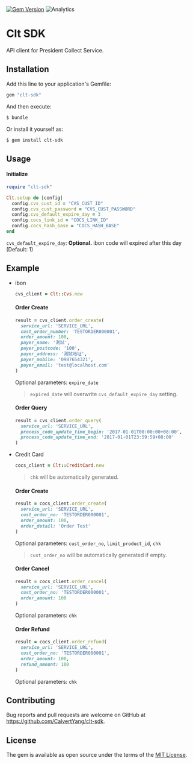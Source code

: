 [![Gem Version](https://badge.fury.io/rb/clt-sdk.svg)](http://badge.fury.io/rb/clt-sdk)
![Analytics](https://ga-beacon.appspot.com/UA-44933497-3/CalvertYang/clt-sdk?pixel)

# Clt SDK

API client for President Collect Service.

## Installation

Add this line to your application's Gemfile:

```ruby
gem "clt-sdk"
```

And then execute:

```bash
$ bundle
```

Or install it yourself as:

```bash
$ gem install clt-sdk
```

## Usage

#### Initialize

```ruby
require "clt-sdk"

Clt.setup do |config|
  config.cvs_cust_id = "CVS_CUST_ID"
  config.cvs_cust_password = "CVS_CUST_PASSWORD"
  config.cvs_default_expire_day = 3
  config.cocs_link_id = "COCS_LINK_ID"
  config.cocs_hash_base = "COCS_HASH_BASE"
end
```

`cvs_default_expire_day`: **Optional.** ibon code will expired after this day (Default: 1)

## Example

* ibon

  ```ruby
  cvs_client = Clt::Cvs.new
  ```

  #### Order Create

  ```ruby
  result = cvs_client.order_create(
    service_url: 'SERVICE_URL',
    cust_order_number: 'TESTORDER000001',
    order_amount: 100,
    payer_name: '測試',
    payer_postcode: '100',
    payer_address: '測試地址',
    payer_mobile: '0987654321',
    payer_email: 'test@localhost.com'
  )
  ```

  Optional parameters: `expire_date`

  > `expired_date` will overwrite `cvs_default_expire_day` setting.

  #### Order Query

  ```ruby
  result = cvs_client.order_query(
    service_url: 'SERVICE_URL',
    process_code_update_time_begin: '2017-01-01T00:00:00+08:00',
    process_code_update_time_end: '2017-01-01T23:59:59+08:00'
  )
  ```

* Credit Card

  ```ruby
  cocs_client = Clt::CreditCard.new
  ```

  > `chk` will be automatically generated.

  #### Order Create

  ```ruby
  result = cocs_client.order_create(
    service_url: 'SERVICE_URL',
    cust_order_no: 'TESTORDER000001',
    order_amount: 100,
    order_detail: 'Order Test'
  )
  ```

  Optional parameters: `cust_order_no`, `limit_product_id`, `chk`

  > `cust_order_no` will be automatically generated if empty.

  #### Order Cancel

  ```ruby
  result = cocs_client.order_cancel(
    service_url: 'SERVICE_URL',
    cust_order_no: 'TESTORDER000001',
    order_amount: 100
  )
  ```

  Optional parameters: `chk`

  #### Order Refund

  ```ruby
  result = cocs_client.order_refund(
    service_url: 'SERVICE_URL',
    cust_order_no: 'TESTORDER000001',
    order_amount: 100,
    refund_amount: 100
  )
  ```

  Optional parameters: `chk`

## Contributing

Bug reports and pull requests are welcome on GitHub at https://github.com/CalvertYang/clt-sdk.

## License

The gem is available as open source under the terms of the [MIT License](http://opensource.org/licenses/MIT).
